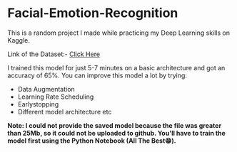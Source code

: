 # Facial-Emotion-Recognition
This is a random project I made while practicing my Deep Learning skills on Kaggle.

Link of the Dataset:- [Click Here](https://www.kaggle.com/ashishpatel26/facial-expression-recognitionferchallenge)

I trained this model for just 5-7 minutes on a basic architecture and got an accuracy of 65%. You can improve this model a lot by trying:
- Data Augmentation
- Learning Rate Scheduling
- Earlystopping
- Different model architecture etc

**Note: I could not provide the saved model because the file was greater than 25Mb, so it could not be uploaded to github. You'll have to train the model first using the Python Notebook (All The Best😁).**
